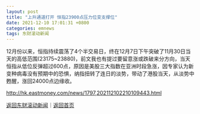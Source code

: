 ```yaml
---
layout: post
title: "上升通道打开 恒指23900点压力位变支撑位"
date: 2021-12-10 17:01:31 +0800
categories: emnews
tags: 东财滚动新闻
---
```


12月份以来，恒指持续震荡了4个半交易日，终在12月7日下午突破了11月30日当天的高低范围(23175~23880)，前文我也有提过要留意涨或跌破来分方向，当天恒指从低位反弹超过600点，原因是美股三大指数在亚洲时段急涨，因专家认为新变种病毒没有预期中的恐惧，纳指扭转了连日的淡势，带动了港股当天，从淡势中甦醒，涨回24000点边缘收。

<http://hk.eastmoney.com/news/1797,202112102210109443.html>

[返回东财滚动新闻](//finews.withounder.com/emnews/)｜[返回首页](//finews.withounder.com/)